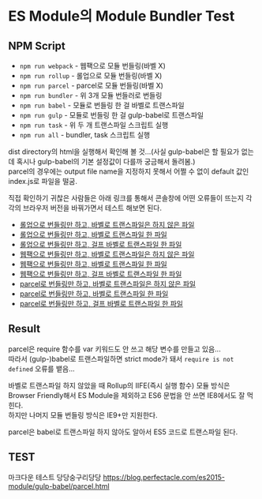 # ES Module의 Module Bundler Test
## NPM Script
* `npm run webpack` - 웹팩으로 모듈 번들링(바벨 X)  
* `npm run rollup` - 롤업으로 모듈 번들링(바벨 X)  
* `npm run parcel` - parcel로 모듈 번들링(바벨 X)  
* `npm run bundler` - 위 3개 모듈 번들러로 번들링  
* `npm run babel` - 모듈로 번들링 한 걸 바벨로 트랜스파일  
* `npm run gulp` - 모듈로 번들링 한 걸 gulp-babel로 트랜스파일
* `npm run task` - 위 두 개 트랜스파일 스크립트 실행  
* `npm run all` - bundler, task 스크립트 실행  

dist directory의 html을 실행해서 확인해 볼 것...(사실 gulp-babel은 할 필요가 없는데 혹시나 gulp-babel의 기본 설정값이 다를까 궁금해서 돌려봄.)  
parcel의 경우에는 output file name을 지정하지 못해서 어쩔 수 없이 default 값인 index.js로 파일을 떨굼.

직접 확인하기 귀찮은 사람들은 아래 링크를 통해서 콘솔창에 어떤 오류들이 뜨는지 각각의 브라우저 버전을 바꿔가면서 테스트 해보면 된다.  
* [롤업으로 번들링만 하고, 바벨로 트랜스파일은 하지 않은 파일](https://blog.perfectacle.com/es2015-module/rollup.html)  
* [롤업으로 번들링만 하고, 바벨로 트랜스파일 한 파일](https://blog.perfectacle.com/es2015-module/babel/rollup.html)  
* [롤업으로 번들링만 하고, 걸프 바벨로 트랜스파일 한 파일](https://blog.perfectacle.com/es2015-module/gulp-babel/rollup.html)  
* [웹팩으로 번들링만 하고, 바벨로 트랜스파일은 하지 않은 파일](https://blog.perfectacle.com/es2015-module/webpack.html)  
* [웹팩으로 번들링만 하고, 바벨로 트랜스파일 한 파일](https://blog.perfectacle.com/es2015-module/babel/webpack.html)  
* [웹팩으로 번들링만 하고, 걸프 바벨로 트랜스파일 한 파일](https://blog.perfectacle.com/es2015-module/gulp-babel/webpack.html)
* [parcel로 번들링만 하고, 바벨로 트랜스파일은 하지 않은 파일](https://blog.perfectacle.com/es2015-module/parcel.html)  
* [parcel로 번들링만 하고, 바벨로 트랜스파일 한 파일](https://blog.perfectacle.com/es2015-module/babel/parcel.html)  
* [parcel로 번들링만 하고, 걸프 바벨로 트랜스파일 한 파일](https://blog.perfectacle.com/es2015-module/gulp-babel/parcel.html)

## Result
parcel은 require 함수를 var 키워드도 안 쓰고 해당 변수를 만들고 있음...  
따라서 (gulp-)babel로 트랜스파일하면 strict mode가 돼서 `require is not defined` 오류를 뱉음...  

바벨로 트랜스파일 하지 않았을 때 Rollup의 IIFE(즉시 실행 함수) 모듈 방식은 Browser Friendly해서
ES Module을 제외하고 ES6 문법을 안 쓰면 IE8에서도 잘 먹힌다.  
하지만 나머지 모듈 번들링 방식은 IE9+만 지원한다.  

parcel은 babel로 트랜스파일 하지 않아도 알아서 ES5 코드로 트랜스파일 된다.  

## TEST
마크다운 테스트
당당숭구리당당
https://blog.perfectacle.com/es2015-module/gulp-babel/parcel.html
